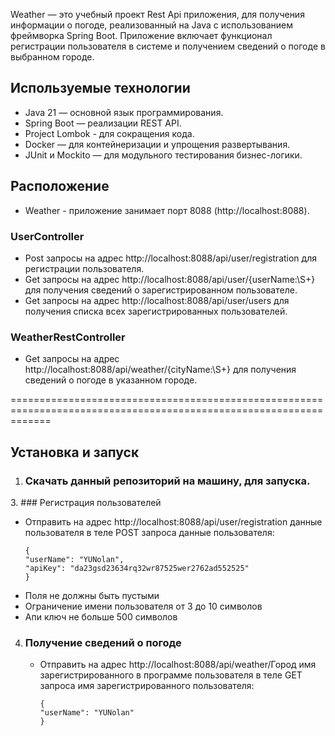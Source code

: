 Weather — это учебный проект Rest Api приложения, для получения информации о погоде,
реализованный на Java с использованием фреймворка Spring Boot. Приложение включает функционал регистрации
пользователя в системе и получением сведений о погоде в выбранном городе.

## Используемые технологии

* Java 21 — основной язык программирования.
* Spring Boot — реализации REST API.
* Project Lombok - для сокращения кода.
* Docker — для контейнеризации и упрощения развертывания.
* JUnit и Mockito — для модульного тестирования бизнес-логики.

## Расположение

* Weather - приложение занимает порт 8088 (http://localhost:8088).

### UserController

* Post запросы на адрес http://localhost:8088/api/user/registration для регистрации пользователя.
* Get запросы на адрес http://localhost:8088/api/user/{userName:\S+} для получения сведений о зарегистрированном
пользователе.
* Get запросы на адрес http://localhost:8088/api/user/users для получения списка всех зарегистрированных пользователей.

### WeatherRestController

* Get запросы на адрес http://localhost:8088/api/weather/{cityName:\S+} для получения сведений о погоде
в указанном городе.

===================================================================================================================
## Установка и запуск

1. ### Скачать данный репозиторий на машину, для запуска.

[//]: # (2. ### Поднять контейнеры с базами данных и сервером Keycloak.)

[//]: # (   ```)

[//]: # (    docker run --name catalogue-db -p 5432:5432 -e POSTGRES_DB=catalogue -e POSTGRES_USER=catalogue)

[//]: # (    -e POSTGRES_PASSWORD=catalogue postgres:16)

[//]: # (    ```)
3. ### Регистрация пользователей
   * Отправить на адрес http://localhost:8088/api/user/registration данные пользователя в теле POST запроса
     данные пользователя:
     ```
     {
     "userName": "YUNolan",
     "apiKey": "da23gsd23634rq32wr87525wer2762ad552525"
     }
     ```
   * Поля не должны быть пустыми
   * Ограничение имени пользователя от 3 до 10 символов
   * Апи ключ не больше 500 символов
4. ### Получение сведений о погоде
   * Отправить на адрес http://localhost:8088/api/weather/Город имя зарегистрированного в программе пользователя
   в теле GET запроса имя зарегистрированного пользователя:
      ```
      {
      "userName": "YUNolan"
      }
      ```
    




